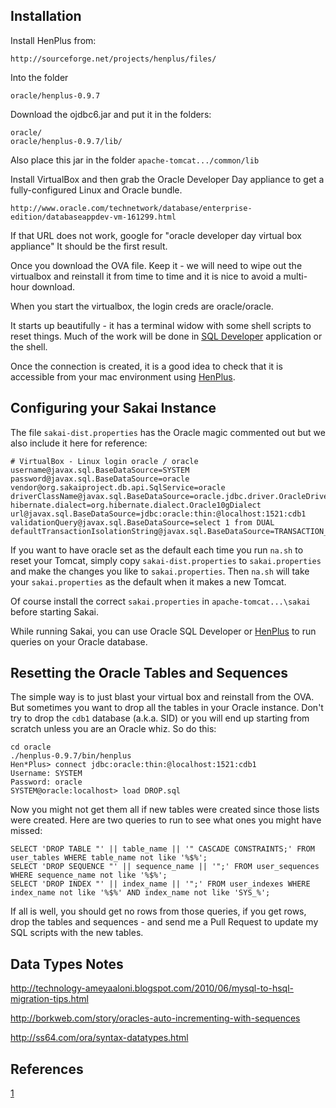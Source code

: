 Installation
------------

Install HenPlus from:

    http://sourceforge.net/projects/henplus/files/

Into the folder

    oracle/henplus-0.9.7

Download the ojdbc6.jar and put it in the folders:

    oracle/
    oracle/henplus-0.9.7/lib/

Also place this jar in the folder `apache-tomcat.../common/lib`

Install VirtualBox and then grab the Oracle Developer Day
appliance to get a fully-configured Linux and Oracle bundle.

    http://www.oracle.com/technetwork/database/enterprise-edition/databaseappdev-vm-161299.html


If that URL does not work, google for "oracle developer day virtual box appliance"
It should be the first result.

Once you download the OVA file.  Keep it - we will need to wipe out the virtualbox
and reinstall it from time to time and it is nice to avoid a multi-hour download.

When you start the virtualbox, the login creds are oracle/oracle.

It starts up beautifully - it has a terminal widow with some shell scripts
to reset things.  Much of the work will be done 
in [SQL Developer](oracle/making_connection.png) application or the shell.

Once the connection is created, it is a good idea to check that it 
is accessible from your mac environment 
using [HenPlus](oracle/using-henplus.txt).


Configuring your Sakai Instance
-------------------------------

The file `sakai-dist.properties` has the Oracle magic commented out but
we also include it here for reference:

    # VirtualBox - Linux login oracle / oracle
    username@javax.sql.BaseDataSource=SYSTEM
    password@javax.sql.BaseDataSource=oracle
    vendor@org.sakaiproject.db.api.SqlService=oracle
    driverClassName@javax.sql.BaseDataSource=oracle.jdbc.driver.OracleDriver
    hibernate.dialect=org.hibernate.dialect.Oracle10gDialect
    url@javax.sql.BaseDataSource=jdbc:oracle:thin:@localhost:1521:cdb1
    validationQuery@javax.sql.BaseDataSource=select 1 from DUAL
    defaultTransactionIsolationString@javax.sql.BaseDataSource=TRANSACTION_READ_COMMITTED

If you want to have oracle set as the default each time you 
run `na.sh` to reset your Tomcat, simply copy `sakai-dist.properties`
to `sakai.properties` and make the changes you like to `sakai.properties`.
Then `na.sh` will take your `sakai.properties` as the default when it
makes a new Tomcat.

Of course install the correct `sakai.properties` in `apache-tomcat...\sakai`
before starting Sakai.

While running Sakai, you can use Oracle SQL Developer or 
[HenPlus](oracle/using-henplus.txt) to run queries on your Oracle database.

Resetting the Oracle Tables and Sequences
-----------------------------------------

The simple way is to just blast your virtual box and reinstall from the OVA.
But sometimes you want to drop all the tables in your Oracle instance.  Don't
try to drop the `cdb1` database (a.k.a. SID) or you will end up starting
from scratch unless you are an Oracle whiz.  So do this:

    cd oracle
    ./henplus-0.9.7/bin/henplus
    Hen*Plus> connect jdbc:oracle:thin:@localhost:1521:cdb1
    Username: SYSTEM
    Password: oracle
    SYSTEM@oracle:localhost> load DROP.sql

Now you might not get them all if new tables were created since those
lists were created.  Here are two queries to run to see what ones
you might have missed:

    SELECT 'DROP TABLE "' || table_name || '" CASCADE CONSTRAINTS;' FROM user_tables WHERE table_name not like '%$%';
    SELECT 'DROP SEQUENCE "' || sequence_name || '";' FROM user_sequences WHERE sequence_name not like '%$%';
    SELECT 'DROP INDEX "' || index_name || '";' FROM user_indexes WHERE index_name not like '%$%' AND index_name not like 'SYS_%';

If all is well, you should get no rows from those queries, if you get rows,
drop the tables and sequences - and send me a Pull Request to update my
SQL scripts with the new tables.

Data Types Notes
----------------

http://technology-ameyaaloni.blogspot.com/2010/06/mysql-to-hsql-migration-tips.html

http://borkweb.com/story/oracles-auto-incrementing-with-sequences

http://ss64.com/ora/syntax-datatypes.html

References 
----------

[1](http://www.jochenhebbrecht.be/site/2010-05-10/database/drop-all-tables-in-oracle-db-scheme)
